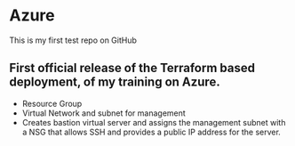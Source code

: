 # Azure
This is my first test repo on GitHub

## First official release of the Terraform based deployment, of my training on Azure.

- Resource Group
- Virtual Network and subnet for management
- Creates bastion virtual server and assigns the management subnet with a NSG that allows SSH and provides a public IP address for the server.

